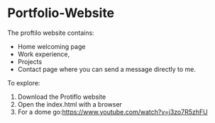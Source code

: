 # Portfolio-Website

The proftilo website contains:
- Home welcoming page
- Work experience, 
- Projects
 - Contact page where you can send a message directly to me. 

To explore:
1. Download the Protiflo website
2. Open the index.html with a browser
3. For a dome go:https://www.youtube.com/watch?v=j3zo7R5zhFU
